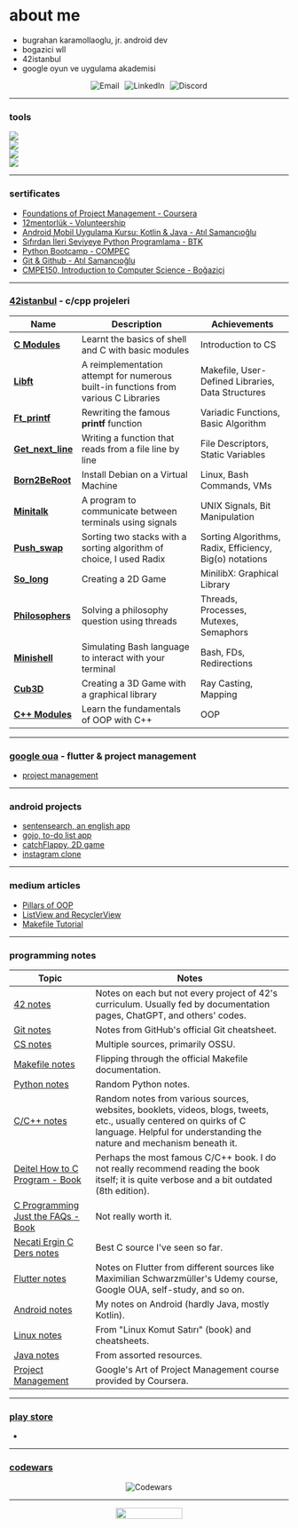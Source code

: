 # about me

* bugrahan karamollaoglu, jr. android dev
* bogazici wll
* 42istanbul
* google oyun ve uygulama akademisi

<center>
  <div style="display: flex; gap: 10px; align-items: center; justify-content: center;">
    <a href="mailto:bugrahankaramollaoglu@gmail.com" style="text-decoration: none;">
      <img src="https://img.shields.io/badge/email-Contact-<COLOR>.svg" alt="Email">
    </a>
    <a href="https://www.linkedin.com/in/bugrahan-karamollaoglu-395a571b7/" style="text-decoration: none;">
      <img src="https://img.shields.io/badge/linkedIn-Connect-red" alt="LinkedIn">
    </a>
    <a href="https://discordapp.com/users/bugra#2723" style="text-decoration: none;">
      <img src="https://img.shields.io/badge/discord-Reach-blue?" alt="Discord">
    </a>
  </div>
</center>


---

### tools

<img src="https://skillicons.dev/icons?i=c,cpp,python,dart,java,kotlin" /> <br>
<img src="https://skillicons.dev/icons?i=linux,vscode,androidstudio" /> <br>
<img src="https://skillicons.dev/icons?i=flutter" /> <br>
<img src="https://skillicons.dev/icons?i=git,github,firebase" /> <br>

---

### sertificates

* [Foundations of Project Management - Coursera](https://github.com/bugrahankaramollaoglu/bugrahankaramollaoglu/blob/main/certificates/1_proje-yonetiminin-temelleri.pdf)
* [12mentorlük - Volunteership](https://github.com/bugrahankaramollaoglu/bugrahankaramollaoglu/blob/main/certificates/12mentorluk.pdf)
* [Android Mobil Uygulama Kursu: Kotlin & Java - Atıl Samancıoğlu](https://github.com/bugrahankaramollaoglu/bugrahankaramollaoglu/blob/main/certificates/android_udemy.pdf)
* [Sıfırdan İleri Seviyeye Python Programlama - BTK](https://github.com/bugrahankaramollaoglu/bugrahankaramollaoglu/blob/main/certificates/btkPython.pdf)
* [Python Bootcamp - COMPEC](https://github.com/bugrahankaramollaoglu/bugrahankaramollaoglu/blob/main/certificates/python%20sertifika.pdf)
* [Git & Github - Atıl Samancıoğlu](https://github.com/bugrahankaramollaoglu/bugrahankaramollaoglu/blob/main/certificates/git%26github.pdf)
* [CMPE150, Introduction to Computer Science - Boğaziçi]()


---


### [42istanbul](https://42istanbul.com.tr/) - c/cpp projeleri

| Name            | Description | Achievements |
| --------------- | ----------- | ------------ |
| [**C Modules**](https://github.com/bugrahankaramollaoglu/42/tree/main/42_piscine)  | Learnt the basics of shell and C with basic modules  | Introduction to CS    |
| [**Libft**](https://github.com/bugrahankaramollaoglu/42/tree/main/42_libft) | A reimplementation attempt for numerous built-in functions from various C Libraries   | Makefile, User-Defined Libraries, Data Structures |
| [**Ft_printf**](https://github.com/bugrahankaramollaoglu/42/tree/main/42_printf)   | Rewriting the famous **printf** function   | Variadic Functions, Basic Algorithm  |
| [**Get_next_line**](https://github.com/bugrahankaramollaoglu/42/tree/main/42_getNextLine)|  Writing a function that reads from a file line by line  | File Descriptors, Static Variables   |
| [**Born2BeRoot**](https://github.com/bugrahankaramollaoglu/42/tree/main/42_B2BR)  | Install Debian on a Virtual Machine  | Linux, Bash Commands, VMs     |
| [**Minitalk**](https://github.com/bugrahankaramollaoglu/42/tree/main/42_minitalk)    | A program to communicate between terminals using signals  | UNIX Signals, Bit Manipulation    |
| [**Push_swap**](https://github.com/bugrahankaramollaoglu/42/tree/main/42_pushSwap)    | Sorting two stacks with a sorting algorithm of choice, I used Radix | Sorting Algorithms, Radix, Efficiency, Big(o) notations    |
| [**So_long**](https://github.com/bugrahankaramollaoglu/42/tree/main/42_soLong)   | Creating a 2D Game | MinilibX: Graphical Library    |
| [**Philosophers**](https://github.com/bugrahankaramollaoglu/42/tree/main/42_philosophers) | Solving a philosophy question using threads | Threads, Processes, Mutexes, Semaphors    |
| [**Minishell**](https://github.com/bugrahankaramollaoglu/42/tree/main/42_minishell)  | Simulating Bash language to interact with your terminal | Bash, FDs, Redirections  |
| [**Cub3D**](https://github.com/bugrahankaramollaoglu/42/tree/main/42_cub3D)       | Creating a 3D Game with a graphical library  | Ray Casting, Mapping  |
| [**C++ Modules**](https://github.com/bugrahankaramollaoglu/42/tree/main/42_cpp) | Learn the fundamentals of OOP with C++ | OOP  |

---

### [google oua](https://oyunveuygulamaakademisi.com/) - flutter & project management
* [project management](https://bugrahankaramollaoglu.notion.site/proje-y-netimi-842b1b50194d487d8ad224fd7fede8f2?pvs=4)


---

### android projects

* [sentensearch, an english app](https://github.com/bugrahankaramollaoglu/SentenSearch)
* [gojo, to-do list app](https://github.com/bugrahankaramollaoglu/gojo)
* [catchFlappy, 2D game](https://github.com/bugrahankaramollaoglu/catch-flappy)
* [instagram clone](https://github.com/bugrahankaramollaoglu/instagram-clone)


---

### medium articles

* [Pillars of OOP](https://medium.com/@bugrakaramollaoglu/pillars-of-oop-ed42fb6d29e8)
* [ListView and RecyclerView](https://medium.com/@bugrakaramollaoglu/listview-and-recyclerview-android-78e4d38b23c6)
* [Makefile Tutorial](https://medium.com/@bugrakaramollaoglu/makefile-tutorial-e95b25078633)

---

### programming notes

| Topic             | Notes                                                                                                                   |
|-------------------|-------------------------------------------------------------------------------------------------------------------------|
| [42 notes](https://bugrahankaramollaoglu.notion.site/42-notlar-6dce256d992d4de3bc371f60f518ba91?pvs=4)                   | Notes on each but not every project of 42's curriculum. Usually fed by documentation pages, ChatGPT, and others' codes. |
| [Git notes](https://bugrahankaramollaoglu.notion.site/git-notlar-d0c36f9e594f4390a9999b39d75958e4?pvs=4)                 | Notes from GitHub's official Git cheatsheet.                                                                            |
| [CS notes](https://bugrahankaramollaoglu.notion.site/cs-notes-1c0a671ddbf049b49066ac3ea1ad16a5?pvs=4)                   | Multiple sources, primarily OSSU.                                                                                       |
| [Makefile notes](https://bugrahankaramollaoglu.notion.site/makefile-notlar-346c7ce6374a44c08f9b26f9ffe0b76c?pvs=4)     | Flipping through the official Makefile documentation.                                                                    |
| [Python notes](https://bugrahankaramollaoglu.notion.site/muhtelif-python-notlar-7d127a3fe7ee453483909c586ed9828f?pvs=4) | Random Python notes.                                                                                                     |
| [C/C++ notes](https://bugrahankaramollaoglu.notion.site/random-c-c-notes-9e3890b180bb40ccb900c7fd72a43e3a?pvs=4)       | Random notes from various sources, websites, booklets, videos, blogs, tweets, etc., usually centered on quirks of C language. Helpful for understanding the nature and mechanism beneath it. |
| [Deitel How to C Program - Book](https://bugrahankaramollaoglu.notion.site/deitel-how-to-program-c-notlar-7089d02d07ce4378b28c6a662c3c657f?pvs=4)   | Perhaps the most famous C/C++ book. I do not really recommend reading the book itself; it is quite verbose and a bit outdated (8th edition). |
| [C Programming Just the FAQs - Book](https://bugrahankaramollaoglu.notion.site/c-programming-just-the-FAQs-DONE-944f8f6ee82148298c37713bb96bf746?pvs=4) | Not really worth it. |
| [Necati Ergin C Ders notes](https://bugrahankaramollaoglu.notion.site/necati-ergin-c-ders-notlar-0662c25412974b26a3c99cb963fe8fc8?pvs=4)   | Best C source I've seen so far.                                                                                           |
| [Flutter notes](https://bugrahankaramollaoglu.notion.site/flutter-98c3bdd6e33745d889c35411a73144c3?pvs=4)             | Notes on Flutter from different sources like Maximilian Schwarzmüller's Udemy course, Google OUA, self-study, and so on. |
| [Android notes](https://bugrahankaramollaoglu.notion.site/android-notlar-398e83fced944c5692108921adc65630?pvs=4)     | My notes on Android (hardly Java, mostly Kotlin).                                                                         |
| [Linux notes](https://bugrahankaramollaoglu.notion.site/linux-notlar-4951ecd1019e4c1498157cbe68696a51?pvs=4)         | From "Linux Komut Satırı" (book) and cheatsheets.                                                                       |
| [Java notes](https://bugrahankaramollaoglu.notion.site/java-notlar-0e299c1e13214f308dc1ded7691b3b34?pvs=4)           | From assorted resources.                                                                                                 |
| [Project Management](https://bugrahankaramollaoglu.notion.site/java-notlar-0e299c1e13214f308dc1ded7691b3b34?pvs=4)           | Google's Art of Project Management course provided by Coursera.                                                                                                 |


---


### [play store](www.google.com)

* 


---
### [codewars](https://www.codewars.com/users/bugrahankaramollaoglu)

<center>
  <img src="https://github.r2v.ch/codewars?user=bugrahankaramollaoglu" alt="Codewars">
</center>

---

<center>
	  <img width="120" height="20" src="https://komarev.com/ghpvc/?username=bugrahankaramollaoglu&color=green">
</center>

